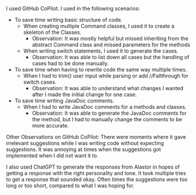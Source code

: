 I used GitHub CoPilot. I used in the following scenarios:
- To save time writing basic structure of code. 
  - When creating multiple Command classes, I used it to create a skeleton of the Classes.
    - Observation: It was mostly helpful but missed inheriting from the abstract Command class and missed parameters for the methods
  - When writing switch statements, I used it to generate the cases.
    - Observation: It was able to list down all cases but the handling of cases had to be done manually.
- To save time when having to rewrite code the same way multiple times.
  - When I had to trim() user input while parsing or add //Fallthrough for switch cases.
    - Observation: It was able to understand what changes I wanted after I made the initial change for one case.
- To save time writing JavaDoc comments.
  - When I had to write JavaDoc comments for a methods and classes.
    - Observation: It was able to generate the JavaDoc comments for the method, but I had to manually change the comments to be more accurate.

Other Observations on GitHub CoPilot:
There were moments where it gave irrelevant suggestions while I was writing code without expecting suggestions. 
It was annoying at times when the suggestions got implemented when I did not want it to.

I also used ChatGPT to generate the responses from Alastor in hopes of getting a response with the right personality and tone.
It took multiple tries to get a response that sounded okay. Often times the suggestions were too long or too short, 
compared to what I was hoping for.


